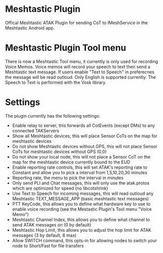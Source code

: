 # Meshtastic Plugin
Offical Meshtastic ATAK Plugin for sending CoT to IMeshService in the Meshtastic Android app.

# Meshtastic Plugin Tool menu
There is now a Meshtastic Tool menu, it currently is only used for recording Voice Memos. Voice memos will record your speech to text then send a Meshtastic text message. If users enable "Text to Speech" in preferecnes the message will be read outloud. Only English is supported currently. The Speech to Text is performed with the Vosk library.

# Settings
The plugin currently has the following settings:
- Enable relay to server, this forwards all CotEvents (except DMs) to any connected TAKServers
- Show all Meshtastic devices, this will place Sensor CoTs on the map for meshtastic devices
- Do not show Meshtastic devices without GPS, this will not place Sensor CoTs for meshtastic devices without GPS (0,0)
- Do not show your local node, this will not place a Sensor CoT on the map for the meshtastic device currently bound to the EUD
- Enable reporting rate controls, this will set ATAK's reporting rate to Constant and allow you to pick a interval from 1,5,10,20,30 minutes
- Reporting rate, the menu to pick the interval in minutes
- Only send PLI and Chat messages, this will only use the atak.protos which are optimized for speed (no libcotshrink)
- Use Text to Speech for incoming messages, this will read outloud any Meshtastic TEXT_MESSAGE_APP (basic meshtastic text messages)
- PTT KeyCode, this allows you to define what hardware key to use to enable voice recording (see the Mestastic Plugin's Tool menu "Voice Memo")
- Meshtastic Channel Index, this allows you to define what channel to send ATAK messages on (0 by default)
- Meshtastic Hop Limit, this allows you to adjust the hop limit for ATAK messages (3 by default, 8 max)
- Allow SWITCH command, this opts-in for allowing nodes to switch your node to Short/Fast for file transfers
